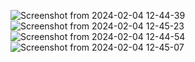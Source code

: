 ![Screenshot from 2024-02-04 12-44-39](https://github.com/omertuncwho/Sleep-Debt-Calculator/assets/44731889/4a2d467f-8a68-4a3c-a69c-e3b0999acdc6)
![Screenshot from 2024-02-04 12-45-23](https://github.com/omertuncwho/Sleep-Debt-Calculator/assets/44731889/dc5d0d56-1a03-4936-9914-7ed4fb1a6bca)
![Screenshot from 2024-02-04 12-44-54](https://github.com/omertuncwho/Sleep-Debt-Calculator/assets/44731889/17c595d2-42d8-44d6-a000-84aa11cf3b1e)
![Screenshot from 2024-02-04 12-45-07](https://github.com/omertuncwho/Sleep-Debt-Calculator/assets/44731889/0747ab7a-ed49-486b-8e3b-90f0b4f1fabf)
